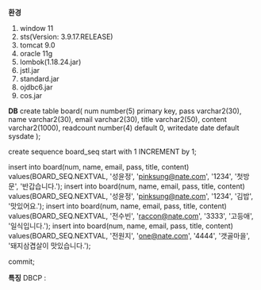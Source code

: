 ****환경****
1. window 11
2. sts(Version: 3.9.17.RELEASE)
3. tomcat 9.0
4. oracle 11g
5. lombok(1.18.24.jar)
6. jstl.jar
7. standard.jar
8. ojdbc6.jar
9. cos.jar



****DB****
create table board(
    num number(5) primary key,
    pass varchar2(30),
    name varchar2(30),
    email varchar2(30),
    title varchar2(50),
    content varchar2(1000),
    readcount number(4) default 0,
    writedate date default sysdate
);

create sequence board_seq start with 1 INCREMENT by 1;

insert into board(num, name, email, pass, title, content) values(BOARD_SEQ.NEXTVAL,
'성윤정', 'pinksung@nate.com', '1234', '첫방문', '반갑습니다.');
insert into board(num, name, email, pass, title, content) values(BOARD_SEQ.NEXTVAL,
'성윤정', 'pinksung@nate.com', '1234', '김밥', '맛있어요.');
insert into board(num, name, email, pass, title, content) values(BOARD_SEQ.NEXTVAL,
'전수빈', 'raccon@nate.com', '3333', '고등애', '일식입니다.');
insert into board(num, name, email, pass, title, content) values(BOARD_SEQ.NEXTVAL,
'전원지', 'one@nate.com', '4444', '갯골마을', '돼지삼겹살이 맛있습니다.');

commit;

****특징****
DBCP : 
<Resource name="jdbc/myoracle" auth="Container"
			type="javax.sql.DataSource"
			driverClassName="oracle.jdbc.OracleDriver"
			url="jdbc:oracle:thin:@127.0.0.1:1521:XE" username="scott"
			password="tiger" maxTotal="20" maxIdle="10" maxWaitMillis="-1" />